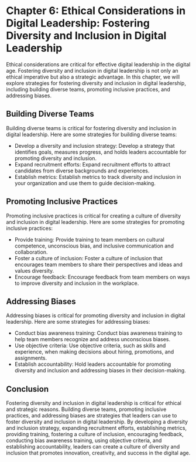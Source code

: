 Chapter 6: Ethical Considerations in Digital Leadership: Fostering Diversity and Inclusion in Digital Leadership
================================================================================================================

Ethical considerations are critical for effective digital leadership in the digital age. Fostering diversity and inclusion in digital leadership is not only an ethical imperative but also a strategic advantage. In this chapter, we will explore strategies for fostering diversity and inclusion in digital leadership, including building diverse teams, promoting inclusive practices, and addressing biases.

Building Diverse Teams
----------------------

Building diverse teams is critical for fostering diversity and inclusion in digital leadership. Here are some strategies for building diverse teams:

* Develop a diversity and inclusion strategy: Develop a strategy that identifies goals, measures progress, and holds leaders accountable for promoting diversity and inclusion.
* Expand recruitment efforts: Expand recruitment efforts to attract candidates from diverse backgrounds and experiences.
* Establish metrics: Establish metrics to track diversity and inclusion in your organization and use them to guide decision-making.

Promoting Inclusive Practices
-----------------------------

Promoting inclusive practices is critical for creating a culture of diversity and inclusion in digital leadership. Here are some strategies for promoting inclusive practices:

* Provide training: Provide training to team members on cultural competence, unconscious bias, and inclusive communication and collaboration.
* Foster a culture of inclusion: Foster a culture of inclusion that encourages team members to share their perspectives and ideas and values diversity.
* Encourage feedback: Encourage feedback from team members on ways to improve diversity and inclusion in the workplace.

Addressing Biases
-----------------

Addressing biases is critical for promoting diversity and inclusion in digital leadership. Here are some strategies for addressing biases:

* Conduct bias awareness training: Conduct bias awareness training to help team members recognize and address unconscious biases.
* Use objective criteria: Use objective criteria, such as skills and experience, when making decisions about hiring, promotions, and assignments.
* Establish accountability: Hold leaders accountable for promoting diversity and inclusion and addressing biases in their decision-making.

Conclusion
----------

Fostering diversity and inclusion in digital leadership is critical for ethical and strategic reasons. Building diverse teams, promoting inclusive practices, and addressing biases are strategies that leaders can use to foster diversity and inclusion in digital leadership. By developing a diversity and inclusion strategy, expanding recruitment efforts, establishing metrics, providing training, fostering a culture of inclusion, encouraging feedback, conducting bias awareness training, using objective criteria, and establishing accountability, leaders can create a culture of diversity and inclusion that promotes innovation, creativity, and success in the digital age.


